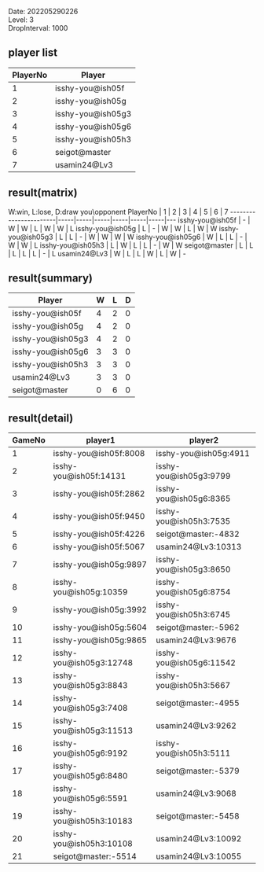 Date: 202205290226  
Level: 3  
DropInterval: 1000  
## player list
PlayerNo  |  Player
----------|-------------------
1         |  isshy-you@ish05f
2         |  isshy-you@ish05g
3         |  isshy-you@ish05g3
4         |  isshy-you@ish05g6
5         |  isshy-you@ish05h3
6         |  seigot@master
7         |  usamin24@Lv3
## result(matrix)
W:win, L:lose, D:draw
you\opponent PlayerNo  |  1  |  2  |  3  |  4  |  5  |  6  |  7
-----------------------|-----|-----|-----|-----|-----|-----|---
isshy-you@ish05f       |  -  |  W  |  W  |  L  |  W  |  W  |  L
isshy-you@ish05g       |  L  |  -  |  W  |  W  |  L  |  W  |  W
isshy-you@ish05g3      |  L  |  L  |  -  |  W  |  W  |  W  |  W
isshy-you@ish05g6      |  W  |  L  |  L  |  -  |  W  |  W  |  L
isshy-you@ish05h3      |  L  |  W  |  L  |  L  |  -  |  W  |  W
seigot@master          |  L  |  L  |  L  |  L  |  L  |  -  |  L
usamin24@Lv3           |  W  |  L  |  L  |  W  |  L  |  W  |  -
## result(summary)
Player             |  W  |  L  |  D
-------------------|-----|-----|---
isshy-you@ish05f   |  4  |  2  |  0
isshy-you@ish05g   |  4  |  2  |  0
isshy-you@ish05g3  |  4  |  2  |  0
isshy-you@ish05g6  |  3  |  3  |  0
isshy-you@ish05h3  |  3  |  3  |  0
usamin24@Lv3       |  3  |  3  |  0
seigot@master      |  0  |  6  |  0
## result(detail)
GameNo  |  player1                  |  player2
--------|---------------------------|-------------------------
1       |  isshy-you@ish05f:8008    |  isshy-you@ish05g:4911
2       |  isshy-you@ish05f:14131   |  isshy-you@ish05g3:9799
3       |  isshy-you@ish05f:2862    |  isshy-you@ish05g6:8365
4       |  isshy-you@ish05f:9450    |  isshy-you@ish05h3:7535
5       |  isshy-you@ish05f:4226    |  seigot@master:-4832
6       |  isshy-you@ish05f:5067    |  usamin24@Lv3:10313
7       |  isshy-you@ish05g:9897    |  isshy-you@ish05g3:8650
8       |  isshy-you@ish05g:10359   |  isshy-you@ish05g6:8754
9       |  isshy-you@ish05g:3992    |  isshy-you@ish05h3:6745
10      |  isshy-you@ish05g:5604    |  seigot@master:-5962
11      |  isshy-you@ish05g:9865    |  usamin24@Lv3:9676
12      |  isshy-you@ish05g3:12748  |  isshy-you@ish05g6:11542
13      |  isshy-you@ish05g3:8843   |  isshy-you@ish05h3:5667
14      |  isshy-you@ish05g3:7408   |  seigot@master:-4955
15      |  isshy-you@ish05g3:11513  |  usamin24@Lv3:9262
16      |  isshy-you@ish05g6:9192   |  isshy-you@ish05h3:5111
17      |  isshy-you@ish05g6:8480   |  seigot@master:-5379
18      |  isshy-you@ish05g6:5591   |  usamin24@Lv3:9068
19      |  isshy-you@ish05h3:10183  |  seigot@master:-5458
20      |  isshy-you@ish05h3:10108  |  usamin24@Lv3:10092
21      |  seigot@master:-5514      |  usamin24@Lv3:10055
